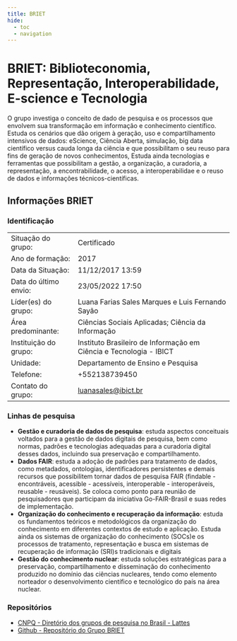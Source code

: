 ```yaml
---
title: BRIET
hide:
  - toc
  - navigation
---
```


# BRIET: Biblioteconomia, Representação, Interoperabilidade, E-science e Tecnologia

O grupo investiga o conceito de dado de pesquisa e os processos que envolvem sua transformação em informação e conhecimento científico. Estuda os cenários que dão origem à geração, uso e compartilhamento intensivos de dados: eScience, Ciência Aberta, simulação, big data científico versus cauda longa da ciência e que possibilitam o seu reuso para fins de geração de novos conhecimentos, Estuda ainda tecnologias e ferramentas que possibilitam a gestão, a organização, a curadoria, a representação, a encontrabilidade, o acesso, a interoperabilidae e o reuso de dados e informações técnicos-científicas.

## Informações BRIET

### Identificação

| | |
| --- | --- |
| Situação do grupo: | Certificado |
| Ano de formação: | 2017 |
| Data da Situação: | 11/12/2017 13:59 |
| Data do último envio: | 23/05/2022 17:50 |
| Líder(es) do grupo: | Luana Farias Sales Marques e Luis Fernando Sayão |
| Área predominante: | Ciências Sociais Aplicadas; Ciência da Informação |
| Instituição do grupo: | Instituto Brasileiro de Informação em Ciência e Tecnologia - IBICT |
| Unidade: | Departamento de Ensino e Pesquisa |
| Telefone: | +552138739450 |
| Contato do grupo: | [luanasales@ibict.br](mailto:luanasales@ibict.br) |

### Linhas de pesquisa
- **Gestão e curadoria de dados de pesquisa**: estuda aspectos conceituais voltados para a gestão de dados digitais de pesquisa, bem como normas, padrões e tecnologias adequadas para a curadoria digital desses dados, incluindo sua preservação e compartilhamento.
- **Dados FAIR**: estuda a adoção de padrões para tratamento de dados, como metadados, ontologias, identificadores persistentes e demais recursos que possibilitem tornar dados de pesquisa FAIR (findable - encontráveis, acessible - acessíveis, interoperable - interoperáveis, reusable - reusáveis). Se coloca como ponto para reunião de pesquisadores que participam da iniciativa Go-FAIR-Brasil e suas redes de implementação.
- **Organização do conhecimento e recuperação da informação**: estuda os fundamentos teóricos e metodológicos da organização do conhecimento em diferentes contextos de estudo e aplicação. Estuda ainda os sistemas de organização do conhecimento (SOCs)e os processos de tratamento, representação e busca em sistemas de recuperação de informação (SRI)s tradicionais e digitais 
- **Gestão do conhecimento nuclear**: estuda soluções estratégicas para a preservação, compartilhamento e disseminação do conhecimento produzido no domínio das ciências nucleares, tendo como elemento norteador o desenvolvimento científico e tecnológico do país na área nuclear.

### Repositórios
- [CNPQ - Diretório dos grupos de pesquisa no Brasil - Lattes](http://dgp.cnpq.br/dgp/espelhogrupo/5689364231308349)
- [Github - Repositório do Grupo BRIET](https://github.com/grupo-briet)
